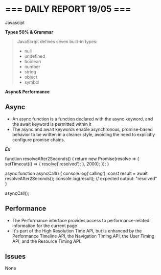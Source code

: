 # === DAILY REPORT 19/05 ===

Javascipt

**Types 50% & Grammar**

> JavaScript defines seven built-in types:
>
> - null
> - undefined
> - boolean
> - number
> - string
> - object
> - symbol

**Async& Performance**

## Async

- An async function is a function declared with the async keyword, and the await keyword is permitted within it
- The async and await keywords enable asynchronous, promise-based behavior to be written in a cleaner style, avoiding the need to explicitly configure promise chains.

**_Ex_**

function resolveAfter2Seconds() {
  return new Promise(resolve => {
    setTimeout(() => {
      resolve('resolved');
    }, 2000);
  });
}

async function asyncCall() {
  console.log('calling');
  const result = await resolveAfter2Seconds();
  console.log(result);
  // expected output: "resolved"
}

asyncCall();

## Performance

- The Performance interface provides access to performance-related information for the current page
-  It's part of the High Resolution Time API, but is enhanced by the Performance Timeline API, the Navigation Timing API, the User Timing API, and the Resource Timing API.

## Issues

None




